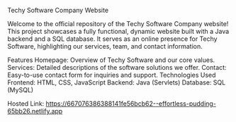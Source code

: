 
Techy Software Company Website

Welcome to the official repository of the Techy Software Company website! This project showcases a fully functional, dynamic website built with a Java backend and a SQL database. It serves as an online presence for Techy Software, highlighting our services, team, and contact information.

Features
Homepage: Overview of Techy Software and our core values.
Services: Detailed descriptions of the software solutions we offer.
Contact: Easy-to-use contact form for inquiries and support.
Technologies Used
Frontend: HTML, CSS, JavaScript
Backend: Java (Servlets)
Database: SQL (MySQL)

Hosted Link: https://667076386388141fe56bcb62--effortless-pudding-65bb26.netlify.app

